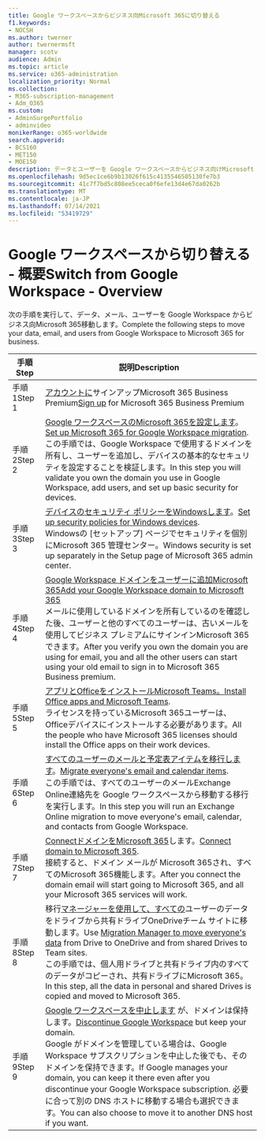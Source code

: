 ```yaml
---
title: Google ワークスペースからビジネス向Microsoft 365に切り替える
f1.keywords:
- NOCSH
ms.author: twerner
author: twernermsft
manager: scotv
audience: Admin
ms.topic: article
ms.service: o365-administration
localization_priority: Normal
ms.collection:
- M365-subscription-management
- Adm_O365
ms.custom:
- AdminSurgePortfolio
- adminvideo
monikerRange: o365-worldwide
search.appverid:
- BCS160
- MET150
- MOE150
description: データとユーザーを Google ワークスペースからビジネス向けMicrosoft 365する方法について説明します。
ms.openlocfilehash: 9d5ec1ce6b9b13026f615c4135546505130fe7b3
ms.sourcegitcommit: 41c7f7bd5c808ee5ceca0f6efe13d4e67da0262b
ms.translationtype: MT
ms.contentlocale: ja-JP
ms.lasthandoff: 07/14/2021
ms.locfileid: "53419729"
---
```

# <a name="switch-from-google-workspace---overview"></a><span data-ttu-id="bc6fb-103">Google ワークスペースから切り替える - 概要</span><span class="sxs-lookup"><span data-stu-id="bc6fb-103">Switch from Google Workspace - Overview</span></span>

<span data-ttu-id="bc6fb-104">次の手順を実行して、データ、メール、ユーザーを Google Workspace からビジネス向Microsoft 365移動します。</span><span class="sxs-lookup"><span data-stu-id="bc6fb-104">Complete the following steps to move your data, email, and users from Google Workspace to Microsoft 365 for business.</span></span>


| <span data-ttu-id="bc6fb-105">手順</span><span class="sxs-lookup"><span data-stu-id="bc6fb-105">Step</span></span>  |<span data-ttu-id="bc6fb-106">説明</span><span class="sxs-lookup"><span data-stu-id="bc6fb-106">Description</span></span>  |
|---------|---------|
|<span data-ttu-id="bc6fb-107">手順 1</span><span class="sxs-lookup"><span data-stu-id="bc6fb-107">Step 1</span></span> |  <span data-ttu-id="bc6fb-108">[アカウントに](../sign-up.md)サインアップMicrosoft 365 Business Premium</span><span class="sxs-lookup"><span data-stu-id="bc6fb-108">[Sign up](../sign-up.md) for Microsoft 365 Business Premium</span></span>       |
|<span data-ttu-id="bc6fb-109">手順 2</span><span class="sxs-lookup"><span data-stu-id="bc6fb-109">Step 2</span></span> |   <span data-ttu-id="bc6fb-110">[Google ワークスペースのMicrosoft 365を設定します](set-up-microsoft-365-forgoogle.md)。</span><span class="sxs-lookup"><span data-stu-id="bc6fb-110">[Set up Microsoft 365 for Google Workspace migration](set-up-microsoft-365-forgoogle.md).</span></span> </br> <span data-ttu-id="bc6fb-111">この手順では、Google Workspace で使用するドメインを所有し、ユーザーを追加し、デバイスの基本的なセキュリティを設定することを検証します。</span><span class="sxs-lookup"><span data-stu-id="bc6fb-111">In this step you will validate you own the domain you use in Google Workspace, add users, and set up basic security for devices.</span></span> |
|<span data-ttu-id="bc6fb-112">手順 3</span><span class="sxs-lookup"><span data-stu-id="bc6fb-112">Step 3</span></span> | <span data-ttu-id="bc6fb-113">[デバイスのセキュリティ ポリシーをWindowsします](../secure-win10-pcs.md)。</span><span class="sxs-lookup"><span data-stu-id="bc6fb-113">[Set up security policies for Windows devices](../secure-win10-pcs.md).</span></span></br> <span data-ttu-id="bc6fb-114">Windowsの [セットアップ] ページでセキュリティを個別にMicrosoft 365 管理センター。</span><span class="sxs-lookup"><span data-stu-id="bc6fb-114">Windows security is set up separately in the Setup page of Microsoft 365 admin center.</span></span> |
|<span data-ttu-id="bc6fb-115">手順 4</span><span class="sxs-lookup"><span data-stu-id="bc6fb-115">Step 4</span></span>|[<span data-ttu-id="bc6fb-116">Google Workspace ドメインをユーザーに追加Microsoft 365</span><span class="sxs-lookup"><span data-stu-id="bc6fb-116">Add your Google Workspace domain to Microsoft 365</span></span>](add-google-domain.md) </br> <span data-ttu-id="bc6fb-117">メールに使用しているドメインを所有しているのを確認した後、ユーザーと他のすべてのユーザーは、古いメールを使用してビジネス プレミアムにサインインMicrosoft 365できます。</span><span class="sxs-lookup"><span data-stu-id="bc6fb-117">After you verify you own the domain you are using for email, you and all the other users can start using your old email to sign in to Microsoft 365 Business premium.</span></span> |
|<span data-ttu-id="bc6fb-118">手順 5</span><span class="sxs-lookup"><span data-stu-id="bc6fb-118">Step 5</span></span> | <span data-ttu-id="bc6fb-119">[アプリとOfficeをインストールMicrosoft Teams。](../install-office.md)</span><span class="sxs-lookup"><span data-stu-id="bc6fb-119">[Install Office apps and Microsoft Teams](../install-office.md).</span></span></br> <span data-ttu-id="bc6fb-120">ライセンスを持っているMicrosoft 365ユーザーは、Officeデバイスにインストールする必要があります。</span><span class="sxs-lookup"><span data-stu-id="bc6fb-120">All the people who have Microsoft 365 licenses should install the Office apps on their work devices.</span></span>|
|<span data-ttu-id="bc6fb-121">手順 6</span><span class="sxs-lookup"><span data-stu-id="bc6fb-121">Step 6</span></span> | <span data-ttu-id="bc6fb-122">[すべてのユーザーのメールと予定表アイテムを移行します](migrate-email.md)。</span><span class="sxs-lookup"><span data-stu-id="bc6fb-122">[Migrate everyone's email and calendar items](migrate-email.md).</span></span></br> <span data-ttu-id="bc6fb-123">この手順では、すべてのユーザーのメールExchange Online連絡先を Google ワークスペースから移動する移行を実行します。</span><span class="sxs-lookup"><span data-stu-id="bc6fb-123">In this step you will run an Exchange Online migration to move everyone's email, calendar, and contacts from Google Workspace.</span></span>  |
|<span data-ttu-id="bc6fb-124">手順 7</span><span class="sxs-lookup"><span data-stu-id="bc6fb-124">Step 7</span></span> | <span data-ttu-id="bc6fb-125">[ConnectドメインをMicrosoft 365](connect-domain-tom365.md)します。</span><span class="sxs-lookup"><span data-stu-id="bc6fb-125">[Connect domain to Microsoft 365](connect-domain-tom365.md).</span></span> </br> <span data-ttu-id="bc6fb-126">接続すると、ドメイン メールが Microsoft 365され、すべてのMicrosoft 365機能します。</span><span class="sxs-lookup"><span data-stu-id="bc6fb-126">After you connect the domain email will start going to Microsoft 365, and all your Microsoft 365 services will work.</span></span>|
|<span data-ttu-id="bc6fb-127">手順 8</span><span class="sxs-lookup"><span data-stu-id="bc6fb-127">Step 8</span></span>|<span data-ttu-id="bc6fb-128">移行[マネージャーを使用して、すべての](/sharepointmigration/mm-google-overview)ユーザーのデータをドライブから共有ドライブOneDriveチーム サイトに移動します。</span><span class="sxs-lookup"><span data-stu-id="bc6fb-128">Use [Migration Manager to move everyone's data](/sharepointmigration/mm-google-overview) from Drive to OneDrive and from shared Drives to Team sites.</span></span></br> <span data-ttu-id="bc6fb-129">この手順では、個人用ドライブと共有ドライブ内のすべてのデータがコピーされ、共有ドライブにMicrosoft 365。</span><span class="sxs-lookup"><span data-stu-id="bc6fb-129">In this step, all the data in personal and shared Drives is copied and moved to Microsoft 365.</span></span>|
|<span data-ttu-id="bc6fb-130">手順 9</span><span class="sxs-lookup"><span data-stu-id="bc6fb-130">Step 9</span></span>| <span data-ttu-id="bc6fb-131">[Google ワークスペースを中止します](cancel-google.md) が、ドメインは保持します。</span><span class="sxs-lookup"><span data-stu-id="bc6fb-131">[Discontinue Google Workspace](cancel-google.md) but keep your domain.</span></span> </br> <span data-ttu-id="bc6fb-132">Google がドメインを管理している場合は、Google Workspace サブスクリプションを中止した後でも、そのドメインを保持できます。</span><span class="sxs-lookup"><span data-stu-id="bc6fb-132">If Google manages your domain, you can keep it there even after you discontinue your Google Workspace subscription.</span></span> <span data-ttu-id="bc6fb-133">必要に合って別の DNS ホストに移動する場合も選択できます。</span><span class="sxs-lookup"><span data-stu-id="bc6fb-133">You can also choose to move it to another DNS host if you want.</span></span>|

